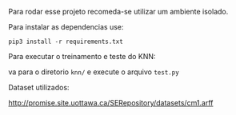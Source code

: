 Para rodar esse projeto recomeda-se utilizar um ambiente isolado. 

Para instalar as dependencias use:

`pip3 install -r requirements.txt` 

Para executar o treinamento e teste do KNN:

va para o diretorio `knn/` e execute o arquivo `test.py`



Dataset utilizados:

http://promise.site.uottawa.ca/SERepository/datasets/cm1.arff

